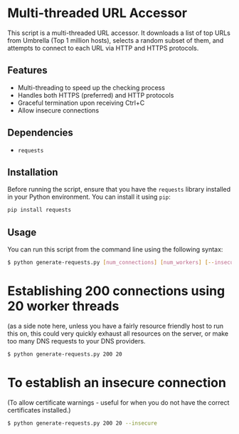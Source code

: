 # Multi-threaded URL Accessor

This script is a multi-threaded URL accessor. It downloads a list of top URLs from Umbrella (Top 1 million hosts), selects a random subset of them, and attempts to connect to each URL via HTTP and HTTPS protocols.

## Features

- Multi-threading to speed up the checking process
- Handles both HTTPS (preferred) and HTTP protocols
- Graceful termination upon receiving Ctrl+C
- Allow insecure connections

## Dependencies

- `requests`

## Installation

Before running the script, ensure that you have the `requests` library installed in your Python environment. You can install it using `pip`:

```bash
pip install requests
```

## Usage

You can run this script from the command line using the following syntax:

```bash
$ python generate-requests.py [num_connections] [num_workers] [--insecure]
```

# Establishing 200 connections using 20 worker threads
(as a side note here, unless you have a fairly resource friendly host to run this on, this could very quickly exhaust all resources on the server, or make too many DNS requests to your DNS providers.
```bash
$ python generate-requests.py 200 20
```

# To establish an insecure connection
(To allow certificate warnings - useful for when you do not have the correct certificates installed.)
```bash
$ python generate-requests.py 200 20 --insecure
```